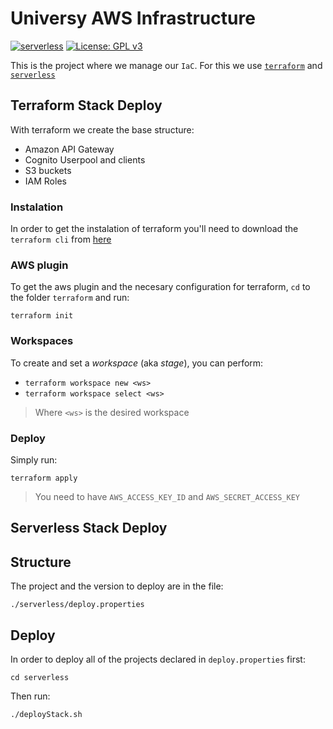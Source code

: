 # Universy AWS Infrastructure
[![serverless](http://public.serverless.com/badges/v3.svg)](http://www.serverless.com)
[![License: GPL v3](https://img.shields.io/badge/License-GPLv3-blue.svg)](https://www.gnu.org/licenses/gpl-3.0)


This is the project where we manage our `IaC`. For this we use [`terraform`](https://www.terraform.io/) 
and [`serverless`](https://serverless.com/)   

## Terraform Stack Deploy

With terraform we create the base structure: 

- Amazon API Gateway
- Cognito Userpool and clients
- S3 buckets
- IAM Roles

### Instalation 

In order to get the instalation of terraform you'll need to download the `terraform cli` from [here](https://www.terraform.io/downloads.html)

### AWS plugin

To get the aws plugin and the necesary configuration for terraform, `cd` to the folder `terraform` and run: 

`terraform init`

### Workspaces

To create and set a *workspace* (aka *stage*), you can perform: 

- `terraform workspace new <ws>`
- `terraform workspace select <ws>`

> Where `<ws>` is the desired workspace


### Deploy 

Simply run: 

`terraform apply` 

> You need to have `AWS_ACCESS_KEY_ID` and `AWS_SECRET_ACCESS_KEY`


## Serverless Stack Deploy


## Structure

The project and the version to deploy are in the file: 

`./serverless/deploy.properties`

## Deploy

In order to deploy all of the projects declared in `deploy.properties` first:

`cd serverless`

Then run: 

`./deployStack.sh`
